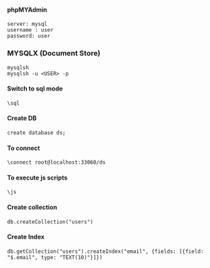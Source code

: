 #### phpMYAdmin

    server: mysql
    username : user
    password: user

### MYSQLX (Document Store)

    mysqlsh
    mysqlsh -u <USER> -p

#### Switch to sql mode

    \sql
#### Create DB

    create database ds;
#### To connect

    \connect root@localhost:33060/ds

#### To execute js scripts

    \js
#### Create collection

    db.createCollection("users")

#### Create Index

    db.getCollection("users").createIndex("email", {fields: [{field: "$.email", type: "TEXT(10)"}]})
